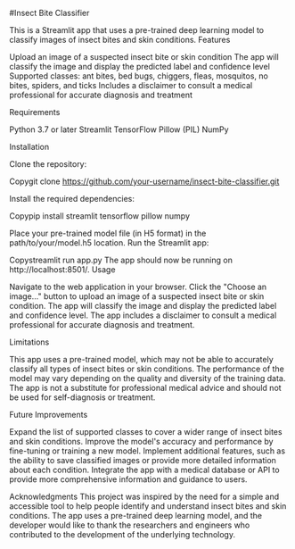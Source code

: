 #Insect Bite Classifier

This is a Streamlit app that uses a pre-trained deep learning model to classify images of insect bites and skin conditions.
Features

Upload an image of a suspected insect bite or skin condition
The app will classify the image and display the predicted label and confidence level
Supported classes: ant bites, bed bugs, chiggers, fleas, mosquitos, no bites, spiders, and ticks
Includes a disclaimer to consult a medical professional for accurate diagnosis and treatment

Requirements

Python 3.7 or later
Streamlit
TensorFlow
Pillow (PIL)
NumPy

Installation

Clone the repository:

Copygit clone https://github.com/your-username/insect-bite-classifier.git

Install the required dependencies:

Copypip install streamlit tensorflow pillow numpy

Place your pre-trained model file (in H5 format) in the path/to/your/model.h5 location.
Run the Streamlit app:

Copystreamlit run app.py
The app should now be running on http://localhost:8501/.
Usage

Navigate to the web application in your browser.
Click the "Choose an image..." button to upload an image of a suspected insect bite or skin condition.
The app will classify the image and display the predicted label and confidence level.
The app includes a disclaimer to consult a medical professional for accurate diagnosis and treatment.

Limitations

This app uses a pre-trained model, which may not be able to accurately classify all types of insect bites or skin conditions.
The performance of the model may vary depending on the quality and diversity of the training data.
The app is not a substitute for professional medical advice and should not be used for self-diagnosis or treatment.

Future Improvements

Expand the list of supported classes to cover a wider range of insect bites and skin conditions.
Improve the model's accuracy and performance by fine-tuning or training a new model.
Implement additional features, such as the ability to save classified images or provide more detailed information about each condition.
Integrate the app with a medical database or API to provide more comprehensive information and guidance to users.

Acknowledgments
This project was inspired by the need for a simple and accessible tool to help people identify and understand insect bites and skin conditions. The app uses a pre-trained deep learning model, and the developer would like to thank the researchers and engineers who contributed to the development of the underlying technology.
